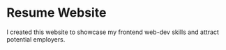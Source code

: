 # Resume Website

I created this website to showcase my frontend web-dev skills and attract potential employers.
